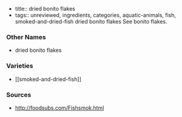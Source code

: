 - title:: dried bonito flakes
- tags:: unreviewed, ingredients, categories, aquatic-animals, fish, smoked-and-dried-fish
dried bonito flakes See bonito flakes.

### Other Names

* dried bonito flakes

### Varieties

* [[smoked-and-dried-fish]]

### Sources
* http://foodsubs.com/Fishsmok.html
